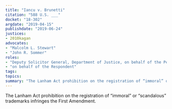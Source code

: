 ```yaml
---
title: "Iancu v. Brunetti"
citation: "588 U.S. ___"
docket: "18-302"
argdate: "2019-04-15"
publishdate: "2019-06-24"
justices:
- 2010kagan
advocates:
- "Malcolm L. Stewart"
- "John R. Sommer"
roles:
- "Deputy Solicitor General, Department of Justice, on behalf of the Petitioner"
- "on behalf of the Respondent"
tags:
topics:
summary: "The Lanham Act prohibition on the registration of “immoral” or “scandalous” trademarks infringes the First Amendment."
---
```

The Lanham Act prohibition on the registration of “immoral” or “scandalous” trademarks infringes the First Amendment.
